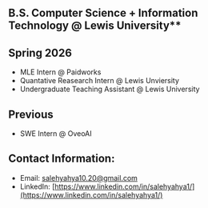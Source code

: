 B.S. Computer Science + Information Technology @ Lewis University**
---

**Spring 2026**
---
- MLE Intern @ Paidworks 
- Quantative Reasearch Intern @ Lewis Unviersity
- Undergraduate Teaching Assistant @ Lewis University 

**Previous**
---
- SWE Intern @ OveoAI


**Contact Information:** 
---
- Email: [salehyahya10.20@gmail.com](mailto:salehyahya10.20@gmail.com)  
- LinkedIn: [https://www.linkedin.com/in/salehyahya1/](https://www.linkedin.com/in/salehyahya1/)
